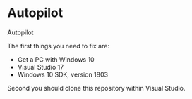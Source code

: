 # Autopilot
Autopilot

The first things you need to fix are:
* Get a PC with Windows 10
* Visual Studio 17
* Windows 10 SDK, version 1803

Second you should clone this repository within Visual Studio.
